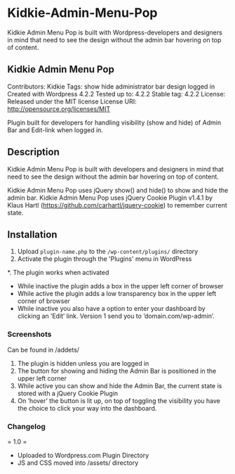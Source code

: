 # Kidkie-Admin-Menu-Pop

Kidkie Admin Menu Pop is built with Wordpress-developers and designers in mind that need to see the design without the admin bar hovering on top of content.

## Kidkie Admin Menu Pop
Contributors: Kidkie
Tags: show hide administrator bar design logged in
Created with Wordpress 4.2.2
Tested up to: 4.2.2
Stable tag: 4.2.2
License: Released under the MIT license
License URI: http://opensource.org/licenses/MIT

Plugin built for developers for handling visibility (show and hide) of Admin Bar and Edit-link when logged in.

## Description

Kidkie Admin Menu Pop is built with developers and designers in mind that need to see the design without the admin bar hovering on top of content.

Kidkie Admin Menu Pop uses jQuery show() and hide() to show and hide the admin bar.
Kidkie Admin Menu Pop uses jQuery Cookie Plugin v1.4.1 by Klaus Hartl (https://github.com/carhartl/jquery-cookie) to remember current state.

## Installation

1. Upload `plugin-name.php` to the `/wp-content/plugins/` directory
1. Activate the plugin through the 'Plugins' menu in WordPress

*. The plugin works when activated

* While inactive the plugin adds a box in the upper left corner of browser
* While active the plugin adds a low transparency box in the upper left corner of browser
* While inactive you also have a option to enter your dashboard by clicking an ’Edit’ link. Version 1 send you to ’domain.com/wp-admin’.

### Screenshots

Can be found in /addets/

1. The plugin is hidden unless you are logged in
2. The button for showing and hiding the Admin Bar is positioned in the upper left corner
3. While active you can show and hide the Admin Bar, the current state is stored with a jQuery Cookie Plugin
4. On ’hover’ the button is lit up, on top of toggling the visibility you have the choice to click your way into the dashboard.

### Changelog

= 1.0 =
* Uploaded to Wordpress.com Plugin Directory
* JS and CSS moved into /assets/ directory

